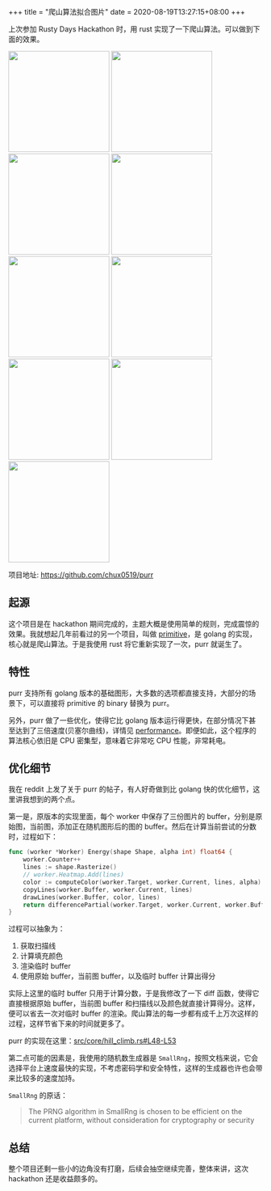 +++
title = "爬山算法拟合图片"
date = 2020-08-19T13:27:15+08:00
+++

上次参加 Rusty Days Hackathon 时，用 rust 实现了一下爬山算法。可以做到下面的效果。

<img style="display: inline;" src="https://raw.githubusercontent.com/chux0519/purr/master/assets/purr.0.png" width=200 alignment="left"/>
<img style="display: inline;" src="https://raw.githubusercontent.com/chux0519/purr/master/assets/purr.1.png" width=200 alignment="left"/>
<img style="display: inline;" src="https://raw.githubusercontent.com/chux0519/purr/master/assets/purr.2.png" width=200 alignment="left"/>
<img style="display: inline;" src="https://raw.githubusercontent.com/chux0519/purr/master/assets/purr.3.png" width=200 alignment="left"/>
<img style="display: inline;" src="https://raw.githubusercontent.com/chux0519/purr/master/assets/input.png" width=200 alignment="left"/>
<img style="display: inline;" src="https://raw.githubusercontent.com/chux0519/purr/master/assets/purr.4.png" width=200 alignment="left"/>
<img style="display: inline;" src="https://raw.githubusercontent.com/chux0519/purr/master/assets/purr.5.png" width=200 alignment="left"/>
<img style="display: inline;" src="https://raw.githubusercontent.com/chux0519/purr/master/assets/purr.7.png" width=200 alignment="left"/>
<img style="display: inline;" src="https://raw.githubusercontent.com/chux0519/purr/master/assets/purr.8.png" width=200 alignment="left"/>

项目地址: https://github.com/chux0519/purr

<!-- more -->

## 起源

这个项目是在 hackathon 期间完成的，主题大概是使用简单的规则，完成震惊的效果。我就想起几年前看过的另一个项目，叫做 [primitive](https://github.com/fogleman/primitive)，是 golang 的实现，核心就是爬山算法。于是我使用 rust 将它重新实现了一次，purr 就诞生了。

## 特性

purr 支持所有 golang 版本的基础图形，大多数的选项都直接支持，大部分的场景下，可以直接将 primitive 的 binary 替换为 purr。

另外，purr 做了一些优化，使得它比 golang 版本运行得更快，在部分情况下甚至达到了三倍速度(贝塞尔曲线)，详情见 [performance](https://github.com/chux0519/purr#about-performance)。即便如此，这个程序的算法核心依旧是 CPU 密集型，意味着它非常吃 CPU 性能，非常耗电。


## 优化细节

我在 reddit 上发了关于 purr 的帖子，有人好奇做到比 golang 快的优化细节，这里讲我想到的两个点。

第一是，原版本的实现里面，每个 worker 中保存了三份图片的 buffer，分别是原始图，当前图，添加正在随机图形后的图的 buffer。然后在计算当前尝试的分数时，过程如下：

```go
func (worker *Worker) Energy(shape Shape, alpha int) float64 {
	worker.Counter++
	lines := shape.Rasterize()
	// worker.Heatmap.Add(lines)
	color := computeColor(worker.Target, worker.Current, lines, alpha)
	copyLines(worker.Buffer, worker.Current, lines)
	drawLines(worker.Buffer, color, lines)
	return differencePartial(worker.Target, worker.Current, worker.Buffer, worker.Score, lines)
}
```

过程可以抽象为：

1. 获取扫描线
2. 计算填充颜色
3. 渲染临时 buffer 
4. 使用原始 buffer，当前图 buffer，以及临时 buffer 计算出得分

实际上这里的临时 buffer 只用于计算分数，于是我修改了一下 diff 函数，使得它直接根据原始 buffer，当前图 buffer 和扫描线以及颜色就直接计算得分。这样，便可以省去一次对临时 buffer 的渲染。爬山算法的每一步都有成千上万次这样的过程，这样节省下来的时间就更多了。


purr 的实现在这里：[src/core/hill_climb.rs#L48-L53](https://github.com/chux0519/purr/blob/64a00a5de39848a1269af56602587ca3e6710c7b/src/core/hill_climb.rs#L48-L53)


第二点可能的因素是，我使用的随机数生成器是 `SmallRng`，按照文档来说，它会选择平台上速度最快的实现，不考虑密码学和安全特性，这样的生成器也许也会带来比较多的速度加持。

`SmallRng` 的原话：

> The PRNG algorithm in SmallRng is chosen to be efficient on the current platform, without consideration for cryptography or security

## 总结

整个项目还剩一些小的边角没有打磨，后续会抽空继续完善，整体来讲，这次 hackathon 还是收益颇多的。
